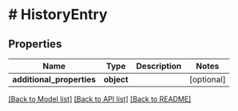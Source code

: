 # # HistoryEntry

## Properties

Name | Type | Description | Notes
------------ | ------------- | ------------- | -------------
**additional_properties** | **object** |  | [optional]

[[Back to Model list]](../../README.md#models) [[Back to API list]](../../README.md#endpoints) [[Back to README]](../../README.md)
